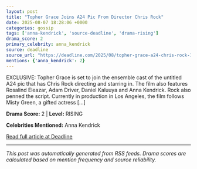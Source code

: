 ```yaml
---
layout: post
title: "Topher Grace Joins A24 Pic From Director Chris Rock"
date: 2025-08-07 18:28:06 +0000
categories: gossip
tags: ['anna-kendrick', 'source-deadline', 'drama-rising']
drama_score: 2
primary_celebrity: anna_kendrick
source: deadline
source_url: "https://deadline.com/2025/08/topher-grace-a24-chris-rock-1236481381/"
mentions: {'anna_kendrick': 2}
---
```


EXCLUSIVE: Topher Grace is set to join the ensemble cast of the untitled A24 pic that has Chris Rock directing and starring in. The film also features Rosalind Eleazar, Adam Driver, Daniel Kaluuya and Anna Kendrick. Rock also penned the script. Currently in production in Los Angeles, the film follows Misty Green, a gifted actress [&#8230;]

**Drama Score:** 2 | **Level:** RISING

**Celebrities Mentioned:** Anna Kendrick

[Read full article at Deadline](https://deadline.com/2025/08/topher-grace-a24-chris-rock-1236481381/)

---
*This post was automatically generated from RSS feeds. Drama scores are calculated based on mention frequency and source reliability.*
